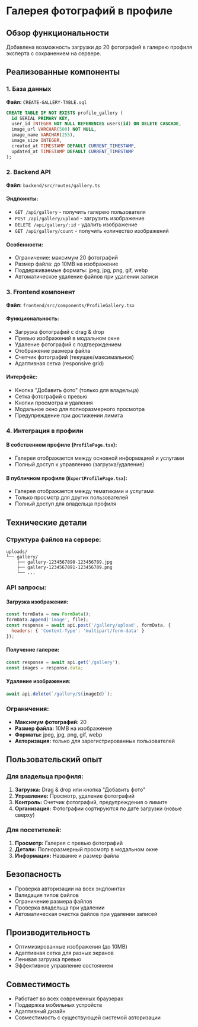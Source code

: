# Галерея фотографий в профиле

## Обзор функциональности

Добавлена возможность загрузки до 20 фотографий в галерею профиля эксперта с сохранением на сервере.

## Реализованные компоненты

### 1. База данных
**Файл:** `CREATE-GALLERY-TABLE.sql`

```sql
CREATE TABLE IF NOT EXISTS profile_gallery (
  id SERIAL PRIMARY KEY,
  user_id INTEGER NOT NULL REFERENCES users(id) ON DELETE CASCADE,
  image_url VARCHAR(500) NOT NULL,
  image_name VARCHAR(255),
  image_size INTEGER,
  created_at TIMESTAMP DEFAULT CURRENT_TIMESTAMP,
  updated_at TIMESTAMP DEFAULT CURRENT_TIMESTAMP
);
```

### 2. Backend API
**Файл:** `backend/src/routes/gallery.ts`

#### Эндпоинты:
- `GET /api/gallery` - получить галерею пользователя
- `POST /api/gallery/upload` - загрузить изображение
- `DELETE /api/gallery/:id` - удалить изображение
- `GET /api/gallery/count` - получить количество изображений

#### Особенности:
- Ограничение: максимум 20 фотографий
- Размер файла: до 10MB на изображение
- Поддерживаемые форматы: jpeg, jpg, png, gif, webp
- Автоматическое удаление файлов при удалении записи

### 3. Frontend компонент
**Файл:** `frontend/src/components/ProfileGallery.tsx`

#### Функциональность:
- Загрузка фотографий с drag & drop
- Превью изображений в модальном окне
- Удаление фотографий с подтверждением
- Отображение размера файла
- Счетчик фотографий (текущее/максимальное)
- Адаптивная сетка (responsive grid)

#### Интерфейс:
- Кнопка "Добавить фото" (только для владельца)
- Сетка фотографий с превью
- Кнопки просмотра и удаления
- Модальное окно для полноразмерного просмотра
- Предупреждение при достижении лимита

### 4. Интеграция в профили

#### В собственном профиле (`ProfilePage.tsx`):
- Галерея отображается между основной информацией и услугами
- Полный доступ к управлению (загрузка/удаление)

#### В публичном профиле (`ExpertProfilePage.tsx`):
- Галерея отображается между тематиками и услугами
- Только просмотр для других пользователей
- Полный доступ для владельца профиля

## Технические детали

### Структура файлов на сервере:
```
uploads/
└── gallery/
    ├── gallery-1234567890-123456789.jpg
    ├── gallery-1234567891-123456789.png
    └── ...
```

### API запросы:

#### Загрузка изображения:
```javascript
const formData = new FormData();
formData.append('image', file);
const response = await api.post('/gallery/upload', formData, {
  headers: { 'Content-Type': 'multipart/form-data' }
});
```

#### Получение галереи:
```javascript
const response = await api.get('/gallery');
const images = response.data;
```

#### Удаление изображения:
```javascript
await api.delete(`/gallery/${imageId}`);
```

### Ограничения:
- **Максимум фотографий:** 20
- **Размер файла:** 10MB на изображение
- **Форматы:** jpeg, jpg, png, gif, webp
- **Авторизация:** только для зарегистрированных пользователей

## Пользовательский опыт

### Для владельца профиля:
1. **Загрузка:** Drag & drop или кнопка "Добавить фото"
2. **Управление:** Просмотр, удаление фотографий
3. **Контроль:** Счетчик фотографий, предупреждения о лимите
4. **Организация:** Фотографии сортируются по дате загрузки (новые сверху)

### Для посетителей:
1. **Просмотр:** Галерея с превью фотографий
2. **Детали:** Полноразмерный просмотр в модальном окне
3. **Информация:** Название и размер файла

## Безопасность

- Проверка авторизации на всех эндпоинтах
- Валидация типов файлов
- Ограничение размера файлов
- Проверка владельца при удалении
- Автоматическая очистка файлов при удалении записей

## Производительность

- Оптимизированные изображения (до 10MB)
- Адаптивная сетка для разных экранов
- Ленивая загрузка превью
- Эффективное управление состоянием

## Совместимость

- Работает во всех современных браузерах
- Поддержка мобильных устройств
- Адаптивный дизайн
- Совместимость с существующей системой авторизации
